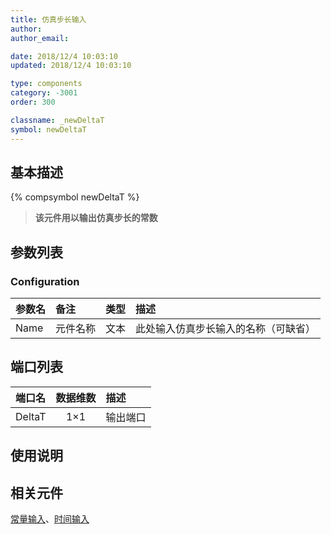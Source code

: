 ```yaml
---
title: 仿真步长输入
author:
author_email:

date: 2018/12/4 10:03:10
updated: 2018/12/4 10:03:10

type: components
category: -3001
order: 300

classname: _newDeltaT
symbol: newDeltaT
---
```


## 基本描述

{% compsymbol newDeltaT %}

> **该元件用以输出仿真步长的常数**

## 参数列表

### Configuration

| 参数名 | 备注     | 类型 | 描述                                 |
| :----- | :------- | :--: | :----------------------------------- |
| Name   | 元件名称 | 文本 | 此处输入仿真步长输入的名称（可缺省） |

## 端口列表

| 端口名 | 数据维数 | 描述     |
| :----- | :------: | :------- |
| DeltaT |   1×1    | 输出端口 |

## 使用说明

## 相关元件

[常量输入](comp_newConstant.html)、[时间输入](comp_newTime.html)
